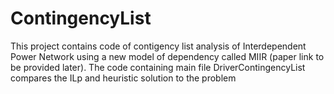 # ContingencyList

This project contains code of contigency list analysis of Interdependent Power Network using a new model of dependency called MIIR (paper link to be provided later). The code containing main file DriverContingencyList compares the ILp and heuristic solution to the problem
